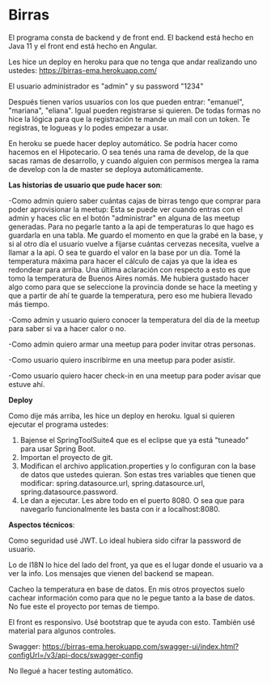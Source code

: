 # Birras

El programa consta de backend y de front end. 
El backend está hecho en Java 11 y el front end está hecho en Angular.

Les hice un deploy en heroku para que no tenga que andar realizando uno ustedes: https://birras-ema.herokuapp.com/

El usuario administrador es "admin" y su password "1234"

Después tienen varios usuarios con los que pueden entrar: "emanuel", "mariana", "eliana". Igual pueden registrarse si quieren. 
De todas formas no hice la lógica para que la registración te mande un mail con un token. Te registras, te logueas y lo podes empezar a usar.

En heroku se puede hacer deploy automático. Se podría hacer como hacemos en el Hipotecario. O sea tenés una rama de develop, de la que sacas ramas de desarrollo, y cuando alguien con permisos mergea la rama de develop con la de master se deploya automáticamente.

**Las historias de usuario que pude hacer son**:

-Como admin quiero saber cuántas cajas de birras tengo que comprar para poder aprovisionar la meetup: 
Esta se puede ver cuando entras con el admin y haces clic en el botón "administrar" en alguna de las meetup generadas. Para no pegarle tanto a la api de temperaturas lo que hago es guardarla en una tabla. 
Me guardo el momento en que la grabé en la base, y si al otro día el usuario vuelve a fijarse cuántas cervezas necesita, vuelve a llamar a la api. O sea te guardo el valor en la base por un día.
Tomé la temperatura máxima para hacer el cálculo de cajas ya que la idea es redondear para arriba. Una última aclaración con respecto a esto es que tomo la temperatura de Buenos Aires nomás. Me hubiera gustado hacer algo como para que se seleccione la provincia donde se hace la meeting y que a partir de ahí te guarde la temperatura, pero eso me hubiera llevado más tiempo.

-Como admin y usuario quiero conocer la temperatura del día de la meetup para saber si va a hacer calor o no.

-Como admin quiero armar una meetup para poder invitar otras personas.

-Como usuario quiero inscribirme en una meetup para poder asistir.

-Como usuario quiero hacer check-in en una meetup para poder avisar que estuve ahí.


**Deploy**

Como dije más arriba, les hice un deploy en heroku. Igual si quieren ejecutar el programa ustedes:
1) Bajense el SpringToolSuite4 que es el eclipse que ya está "tuneado" para usar Spring Boot.
2) Importan el proyecto de git.
3) Modifican el archivo application.properties y lo configuran con la base de datos que ustedes quieran. Son estas tres variables que tienen que modificar: spring.datasource.url, spring.datasource.url, spring.datasource.password.
4) Le dan a ejecutar. Les abre todo en el puerto 8080. O sea que para navegarlo funcionalmente les basta con ir a localhost:8080.

**Aspectos técnicos**:

Como seguridad usé JWT.
Lo ideal hubiera sido cifrar la password de usuario.

Lo de I18N lo hice del lado del front, ya que es el lugar donde el usuario va a ver la info. Los mensajes que vienen del backend se mapean.

Cacheo la temperatura en base de datos. En mis otros proyectos suelo cachear información como para que no le pegue tanto a la base de datos. No fue este el proyecto por temas de tiempo.

El front es responsivo. Usé bootstrap que te ayuda con esto. También usé material para algunos controles.

Swagger: https://birras-ema.herokuapp.com/swagger-ui/index.html?configUrl=/v3/api-docs/swagger-config

No llegué a hacer testing automático.















